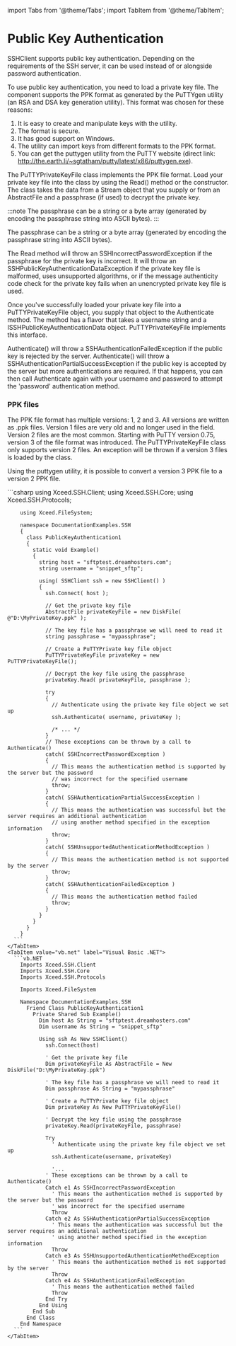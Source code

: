 import Tabs from '@theme/Tabs';
import TabItem from '@theme/TabItem';

# Public Key Authentication

SSHClient supports public key authentication. Depending on the requirements of the SSH server, it can be used instead of or alongside password authentication.

To use public key authentication, you need to load a private key file. The component supports the PPK format as generated by the PuTTYgen utility (an RSA and DSA key generation utility). This format was chosen for these reasons:

1. It is easy to create and manipulate keys with the utility.
2. The format is secure.
3. It has good support on Windows.
4. The utility can import keys from different formats to the PPK format.
5. You can get the puttygen utility from the PuTTY website (direct link: http://the.earth.li/~sgtatham/putty/latest/x86/puttygen.exe).

The PuTTYPrivateKeyFile class implements the PPK file format. Load your private key file into the class by using the Read() method or the constructor. The class takes the data from a Stream object that you supply or from an AbstractFile and a passphrase (if used) to decrypt the private key.

:::note
The passphrase can be a string or a byte array (generated by encoding the passphrase string into ASCII bytes).
:::

The passphrase can be a string or a byte array (generated by encoding the passphrase string into ASCII bytes).

The Read method will throw an SSHIncorrectPasswordException if the passphrase for the private key is incorrect. It will throw an SSHPublicKeyAuthenticationDataException if the private key file is malformed, uses unsupported algorithms, or if the message authenticity code check for the private key fails when an unencrypted private key file is used.

Once you've successfully loaded your private key file into a PuTTYPrivateKeyFile object, you supply that object to the Authenticate method. The method has a flavor that takes a username string and a ISSHPublicKeyAuthenticationData object. PuTTYPrivateKeyFile implements this interface.

Authenticate() will throw a SSHAuthenticationFailedException if the public key is rejected by the server. Authenticate() will throw a SSHAuthenticationPartialSuccessException if the public key is accepted by the server but more authentications are required. If that happens, you can then call Authenticate again with your username and password to attempt the 'password' authentication method.

### PPK files
The PPK file format has multiple versions: 1, 2 and 3. All versions are written as .ppk files. Version 1 files are very old and no longer used in the field. Version 2 files are the most common. Starting with PuTTY version 0.75, version 3 of the file format was introduced. The PuTTYPrivateKeyFile class only supports version 2 files. An exception will be thrown if a version 3 files is loaded by the class.

Using the puttygen utility, it is possible to convert a version 3 PPK file to a version 2 PPK file.

<Tabs>
    <TabItem value="csharp" label="C#" default>
      ```csharp
        using Xceed.SSH.Client;
        using Xceed.SSH.Core;
        using Xceed.SSH.Protocols;

        using Xceed.FileSystem;

        namespace DocumentationExamples.SSH
        {
          class PublicKeyAuthentication1
          {
            static void Example()
            {
              string host = "sftptest.dreamhosters.com";
              string username = "snippet_sftp";

              using( SSHClient ssh = new SSHClient() )
              {
                ssh.Connect( host );

                // Get the private key file
                AbstractFile privateKeyFile = new DiskFile( @"D:\MyPrivateKey.ppk" );
                
                // The key file has a passphrase we will need to read it
                string passphrase = "mypassphrase";

                // Create a PuTTYPrivate key file object
                PuTTYPrivateKeyFile privateKey = new PuTTYPrivateKeyFile();

                // Decrypt the key file using the passphrase
                privateKey.Read( privateKeyFile, passphrase );

                try
                {
                  // Authenticate using the private key file object we set up
                  ssh.Authenticate( username, privateKey );

                  /* ... */
                }
                // These exceptions can be thrown by a call to Authenticate()
                catch( SSHIncorrectPasswordException )
                {
                  // This means the authentication method is supported by the server but the password
                  // was incorrect for the specified username 
                  throw;
                }
                catch( SSHAuthenticationPartialSuccessException )
                {
                  // This means the authentication was successful but the server requires an additional authentication
                  // using another method specified in the exception information
                  throw;
                }
                catch( SSHUnsupportedAuthenticationMethodException )
                {
                  // This means the authentication method is not supported by the server
                  throw;
                }
                catch( SSHAuthenticationFailedException )
                {
                  // This means the authentication method failed
                  throw;
                }
              }
            }
          }
        }
      ```
    </TabItem>
    <TabItem value="vb.net" label="Visual Basic .NET">
      ```vb.NET
        Imports Xceed.SSH.Client
        Imports Xceed.SSH.Core
        Imports Xceed.SSH.Protocols

        Imports Xceed.FileSystem

        Namespace DocumentationExamples.SSH
          Friend Class PublicKeyAuthentication1
            Private Shared Sub Example()
              Dim host As String = "sftptest.dreamhosters.com"
              Dim username As String = "snippet_sftp"

              Using ssh As New SSHClient()
                ssh.Connect(host)

                ' Get the private key file
                Dim privateKeyFile As AbstractFile = New DiskFile("D:\MyPrivateKey.ppk")

                ' The key file has a passphrase we will need to read it
                Dim passphrase As String = "mypassphrase"

                ' Create a PuTTYPrivate key file object
                Dim privateKey As New PuTTYPrivateKeyFile()

                ' Decrypt the key file using the passphrase
                privateKey.Read(privateKeyFile, passphrase)

                Try
                  ' Authenticate using the private key file object we set up
                  ssh.Authenticate(username, privateKey)

                  '... 
                ' These exceptions can be thrown by a call to Authenticate()
                Catch e1 As SSHIncorrectPasswordException
                  ' This means the authentication method is supported by the server but the password
                  ' was incorrect for the specified username 
                  Throw
                Catch e2 As SSHAuthenticationPartialSuccessException
                  ' This means the authentication was successful but the server requires an additional authentication
                  ' using another method specified in the exception information
                  Throw
                Catch e3 As SSHUnsupportedAuthenticationMethodException
                  ' This means the authentication method is not supported by the server
                  Throw
                Catch e4 As SSHAuthenticationFailedException
                  ' This means the authentication method failed
                  Throw
                End Try
              End Using
            End Sub
          End Class
        End Namespace
      ```
    </TabItem>
</Tabs>